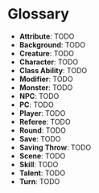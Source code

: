 
# Glossary

* **Attribute**: TODO
* **Background**: TODO
* **Creature**: TODO
* **Character**: TODO
* **Class Ability**: TODO
* **Modifier**: TODO
* **Monster**: TODO
* **NPC**: TODO
* **PC**: TODO
* **Player**: TODO
* **Referee**: TODO
* **Round**: TODO
* **Save**: TODO
* **Saving Throw**: TODO
* **Scene**: TODO
* **Skill**: TODO
* **Talent**: TODO
* **Turn**: TODO

